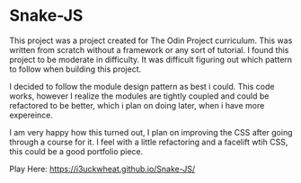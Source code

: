 # Snake-JS

This project was a project created for The Odin Project curriculum. This was written from scratch without a framework or any sort of tutorial.
I found this project to be moderate in difficulty. It was difficult figuring out which pattern to follow when building this project.

I decided to follow the module design pattern as best i could. This code works, however I realize the modules are tightly coupled
and could be refactored to be better, which i plan on doing later, when i have more expereince.

I am very happy how this turned out, I plan on improving the CSS after going through a course for it. I feel with a little
refactoring and a facelift wtih CSS, this could be a good portfolio piece.

Play Here: https://i3uckwheat.github.io/Snake-JS/
